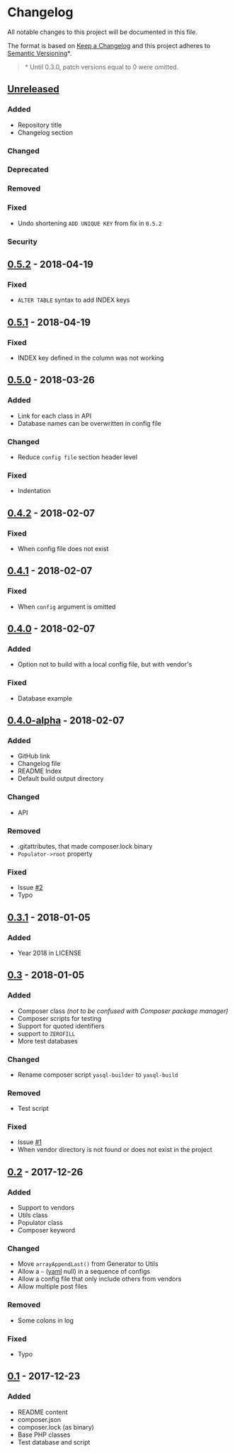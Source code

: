 # Changelog

All notable changes to this project will be documented in this file.

The format is based on [Keep a Changelog](http://keepachangelog.com/en/1.0.0/)
and this project adheres to [Semantic Versioning](http://semver.org/spec/v2.0.0.html)\*.

> \* Until 0.3.0, patch versions equal to 0 were omitted.


## [Unreleased]

### Added
- Repository title
- Changelog section

### Changed

### Deprecated

### Removed

### Fixed
- Undo shortening `ADD UNIQUE KEY` from fix in `0.5.2`

### Security


## [0.5.2] - 2018-04-19

### Fixed
- `ALTER TABLE` syntax to add INDEX keys


## [0.5.1] - 2018-04-19

### Fixed
- INDEX key defined in the column was not working


## [0.5.0] - 2018-03-26

### Added
- Link for each class in API
- Database names can be overwritten in config file

### Changed
- Reduce `config file` section header level

### Fixed
- Indentation


## [0.4.2] - 2018-02-07

### Fixed
- When config file does not exist


## [0.4.1] - 2018-02-07

### Fixed
- When `config` argument is omitted


## [0.4.0] - 2018-02-07

### Added
- Option not to build with a local config file, but with vendor's

### Fixed
- Database example


## [0.4.0-alpha] - 2018-02-07

### Added
- GitHub link
- Changelog file
- README Index
- Default build output directory

### Changed
- API

### Removed
- .gitattributes, that made composer.lock binary
- `Populator->root` property

### Fixed
- Issue [#2][issues/2]
- Typo


## [0.3.1] - 2018-01-05

### Added
- Year 2018 in LICENSE


## [0.3] - 2018-01-05

### Added
- Composer class _(not to be confused with Composer package manager)_
- Composer scripts for testing
- Support for quoted identifiers
- support to `ZEROFILL`
- More test databases

### Changed
- Rename composer script `yasql-builder` to `yasql-build`

### Removed
- Test script

### Fixed
- Issue [#1][issues/1]
- When vendor directory is not found or does not exist in the project


## [0.2] - 2017-12-26

### Added
- Support to vendors
- Utils class
- Populator class
- Composer keyword

### Changed
- Move `arrayAppendLast()` from Generator to Utils
- Allow a `~` ([yaml] null) in a sequence of configs
- Allow a config file that only include others from vendors
- Allow multiple post files

### Removed
- Some colons in log

### Fixed
- Typo


## [0.1] - 2017-12-23

### Added
- README content
- composer.json
- composer.lock (as binary)
- Base PHP classes
- Test database and script


[Unreleased]: https://github.com/aryelgois/yasql-php/compare/v0.5.2...develop
[0.5.2]: https://github.com/aryelgois/yasql-php/compare/v0.5.1...v0.5.2
[0.5.1]: https://github.com/aryelgois/yasql-php/compare/v0.5.0...v0.5.1
[0.5.0]: https://github.com/aryelgois/yasql-php/compare/v0.4.2...v0.5.0
[0.4.2]: https://github.com/aryelgois/yasql-php/compare/v0.4.1...v0.4.2
[0.4.1]: https://github.com/aryelgois/yasql-php/compare/v0.4.0...v0.4.1
[0.4.0]: https://github.com/aryelgois/yasql-php/compare/v0.4.0-alpha...v0.4.0
[0.4.0-alpha]: https://github.com/aryelgois/yasql-php/compare/v0.3.1...v0.4.0-alpha
[0.3.1]: https://github.com/aryelgois/yasql-php/compare/v0.3...v0.3.1
[0.3]: https://github.com/aryelgois/yasql-php/compare/v0.2...v0.3
[0.2]: https://github.com/aryelgois/yasql-php/compare/v0.1...v0.2
[0.1]: https://github.com/aryelgois/yasql-php/compare/271219190ff3dc0955b682a9444e52f6cca7424a...v0.1

[issues/1]: https://github.com/aryelgois/yasql-php/issues/1
[issues/2]: https://github.com/aryelgois/yasql-php/issues/2

[YAML]: http://yaml.org/
